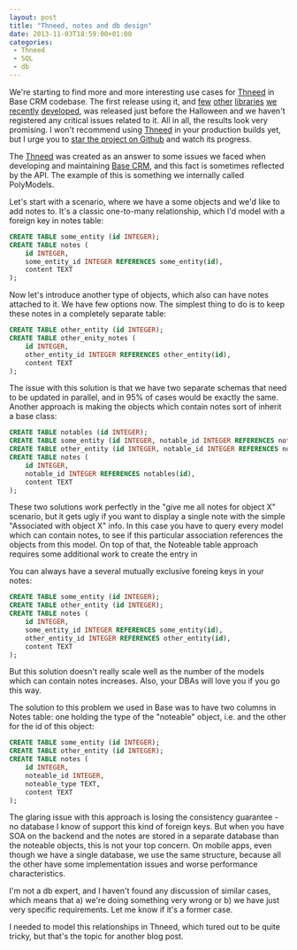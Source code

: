 ```yaml
---
layout: post
title: "Thneed, notes and db design"
date: 2013-11-03T18:59:00+01:00
categories:
 - Thneed
 - SQL
 - db
---
```


We're starting to find more and more interesting use cases for [Thneed](https://github.com/chalup/thneed) in Base CRM codebase. The first release using it, and [few](https://github.com/chalup/microorm) [other](https://github.com/futuresimple/forger) [libraries](https://github.com/futuresimple/android-db-commons) [we](https://github.com/futuresimple/android-autoindexer) [recently](https://github.com/futuresimple/android-schema-utils) [developed](https://github.com/futuresimple/sqlitemaster), was released just before the Halloween and we haven't registered any critical issues related to it. All in all, the results look very promising. I won't recommend using [Thneed](https://github.com/chalup/thneed) in your production builds yet, but I urge you to [star the project on Github](https://github.com/chalup/thneed/star) and watch its progress.

The [Thneed](https://github.com/chalup/thneed) was created as an answer to some issues we faced when developing and maintaining [Base CRM](https://getbase.com/), and this fact is sometimes reflected by the API. The example of this is something we internally called PolyModels.

Let's start with a scenario, where we have a some objects and we'd like to add notes to. It's a classic one-to-many relationship, which I'd model with a foreign key in notes table:

``` sql
CREATE TABLE some_entity (id INTEGER);
CREATE TABLE notes (
    id INTEGER, 
    some_entity_id INTEGER REFERENCES some_entity(id), 
    content TEXT
);
```

Now let's introduce another type of objects, which also can have notes attached to it. We have few options now. The simplest thing to do is to keep these notes in a completely separate table:

``` sql
CREATE TABLE other_entity (id INTEGER);
CREATE TABLE other_enity_notes (
    id INTEGER, 
    other_entity_id INTEGER REFERENCES other_entity(id), 
    content TEXT
);
```

The issue with this solution is that we have two separate schemas that need to be updated in parallel, and in 95% of cases would be exactly the same. Another approach is making the objects which contain notes sort of inherit a base class:

``` sql
CREATE TABLE notables (id INTEGER);
CREATE TABLE some_entity (id INTEGER, notable_id INTEGER REFERENCES notables(id));
CREATE TABLE other_entity (id INTEGER, notable_id INTEGER REFERENCES notables(id));
CREATE TABLE notes (
    id INTEGER, 
    notable_id INTEGER REFERENCES notables(id), 
    content TEXT
);
```

These two solutions work perfectly in the "give me all notes for object X" scenario, but it gets ugly if you want to display a single note with the simple "Associated with object X" info. In this case you have to query every model which can contain notes, to see if this particular association references the objects from this model. On top of that, the Noteable table approach requires some additional work to create the entry in

You can always have a several mutually exclusive foreing keys in your notes:

``` sql
CREATE TABLE some_entity (id INTEGER);
CREATE TABLE other_entity (id INTEGER);
CREATE TABLE notes (
    id INTEGER, 
    some_entity_id INTEGER REFERENCES some_entity(id), 
    other_entity_id INTEGER REFERENCES other_entity(id), 
    content TEXT
);
```

But this solution doesn't really scale well as the number of the models which can contain notes increases. Also, your DBAs will love you if you go this way.

The solution to this problem we used in Base was to have two columns in Notes table: one holding the type of the "noteable" object, i.e. and the other for the id of this object:

``` sql
CREATE TABLE some_entity (id INTEGER);
CREATE TABLE other_entity (id INTEGER);
CREATE TABLE notes (
    id INTEGER, 
    noteable_id INTEGER, 
    noteable_type TEXT, 
    content TEXT
);
```

The glaring issue with this approach is losing the consistency guarantee - no database I know of support this kind of foreign keys. But when you have SOA on the backend and the notes are stored in a separate database than the noteable objects, this is not your top concern. On mobile apps, even though we have a single database, we use the same structure, because all the other have some implementation issues and worse performance characteristics.

I'm not a db expert, and I haven't found any discussion of similar cases, which means that a) we're doing something very wrong or b) we have just very specific requirements. Let me know if it's a former case.

I needed to model this relationships in Thneed, which tured out to be quite tricky, but that's the topic for another blog post.
